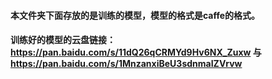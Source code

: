 #### 本文件夹下面存放的是训练的模型，模型的格式是caffe的格式。

#### 训练好的模型的云盘链接：https://pan.baidu.com/s/11dQ26qCRMYd9Hv6NX_Zuxw 与 https://pan.baidu.com/s/1MnzanxiBeU3sdnmaIZVrvw
